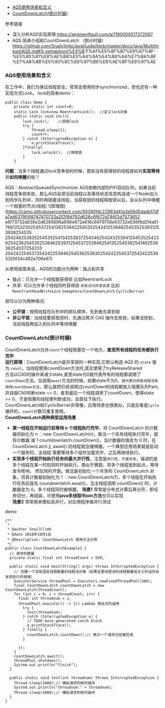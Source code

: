 - [AQS使用场景和含义](#AQS使用场景和含义)
- [CountDownLatch(倒计时器)](#CountDownLatch(倒计时器))

参考链接 
   - 深入分析AQS实现原理  https://segmentfault.com/a/1190000017372067
   - AQS 简单介绍和CountDownLatch （倒计时器）https://github.com/Snailclimb/JavaGuide/blob/master/docs/java/Multithread/AQS.md#3-semaphore%E4%B
   F%A1%E5%8F%B7%E9%87%8F-%E5%85%81%E8%AE%B8%E5%A4%9A%E4%B8%AA%E7%BA%BF%E7%A8%8B%E5%90%8C%E6%97%B6%E8%AE%BF%E9%97%AE
  


### AQS使用场景和含义
在工作中，我们为保证线程安全，常常会使用同步synchronized，但也还有一种实现方式Lock。
lock的简单demo：
```
public class Demo {
    private static int count=0;
    static Lock lock=new ReentrantLock();  //定义lock对象
    public static void inc(){
        lock.lock();    //获取lock
        try {
            Thread.sleep(1);
            count++;
        } catch (InterruptedException e) {
            e.printStackTrace();
        }finally{
            lock.unlock();  //释放锁
        }
    }
```
**问题**：当多个线程通过lock竞争锁的时候，那些没有获得锁的线程是如何**实现等待**并**如何唤醒**的啦？

AQS：AbstractQueuedSynchronizer  AQS依赖内部的FIFI双向队列，如果当前线程竞争锁失败，那么AQS会把当前线程以及等待状态信息构造成一个Node加入
到同步队列中，同时再阻塞该线程，当获取锁的线程释放锁以后，会从队列中唤醒一个阻塞的节点(线程)
![原理图](https://camo.githubusercontent.com/55090fdc22963d41a3e56d5dadb17dfa7ad6379f/68747470733a2f2f6d792d626c6f672d746f2d7573652
e6f73732d636e2d6265696a696e672e616c6979756e63732e636f6d2f4a617661253230254537254138253842254535254241253846254535253931253938254535
254246253835254535254134253837254546254243253941254535254239254236254535253846253931254537253946254135254538254146253836254537254233
2542422545372542422539462545362538302542422545372542422539332f434c482e706e67)

从使用层面来说，AQS的功能分为两种：独占和共享  
- 独占：只允许一个线程能获得锁   比如ReentrantLock  
- 共享: 可以允许多个线程同时获得锁 `并发访问共享资源`  比如`ReentrantReadWriteLock`  `Semaphore/CountDownLatch` `CyclicBarrier`


锁可以分为两种情况:
- **公平锁**：按照线程在队列中的排队顺序，先到者先拿到锁  
- **非公平锁**：当线程要获取锁时，先通过两次 CAS 操作去抢锁，如果没抢到，当前线程再加入到队列中等待唤醒  

### CountDownLatch(倒计时器)
CountDownLatch允许`count`个线程阻塞在一个地方，**直至所有线程的任务都执行完毕**   
**运行原理**：CountDownLatch是共享锁的一种实现,它默认构造 AQS 的 `state` 值为 `count`。当线程使用countDown方法时,其实使用了tryReleaseShared      
方法以CAS的操作来减少state,直至state为0就代表所有的线程都调用了`countDown`方法。当调用`await`方法的时候，如果state不为0，`就代表仍然有线程没有    
调用countDown方法`，那么就把已经调用过countDown的线程都放入阻塞队列Park,并自旋CAS判断state == 0，直至最后一个线程调用了countDown，使得state    
== 0，于是阻塞的线程便判断成功，全部往下执行。    
CountDownLatch和CyclicBarrier非常像，应用场景也很类似，只是后者是`cycle`循环的，`count`计数可重复使用。  
**CountDownLatch两种典型运用场景**

- **某一线程在开始运行前等待 n 个线程执行完毕**。将 CountDownLatch 的计数器初始化为 n ：new CountDownLatch(n)，每当一个任务线程执行完毕，就将计数器
减 1 countdownlatch.countDown()，当计数器的值变为 0 时，在CountDownLatch上 await() 的线程就会被唤醒。一个典型应用场景就是启动一个服务时，主线程
需要等待多个组件加载完毕，之后再继续执行。
- **实现多个线程开始执行任务的最大并行性**。注意是`并行性，不是并发`，强调的是多个线程在某一时刻同时开始执行。类似于赛跑，将多个线程放到起点，等待发令枪响，
然后同时开跑。做法是初始化一个共享的 CountDownLatch 对象，将其计数器初始化为 1 ：new CountDownLatch(1)，多个线程在开始执行任务前首先 
coundownlatch.await()，当主线程调用 countDown() 时，计数器变为 0，多个线程同时被唤醒。
**场景1** 常常是分布式计算后再分开，即任务切分，再组装，可使用**java多线程中join方法**也可以实现  
**场景2** 常常用来模拟高并行，对应用程序做并行测试  

demo
```
/**
 *
 * @author SnailClimb
 * @date 2018年10月1日
 * @Description: CountDownLatch 使用方法示例
 */
public class CountDownLatchExample1 {
  // 请求的数量
  private static final int threadCount = 550;

  public static void main(String[] args) throws InterruptedException {
    // 创建一个具有固定线程数量的线程池对象（如果这里线程池的线程数量给太少的话你会发现执行的很慢）
    ExecutorService threadPool = Executors.newFixedThreadPool(300);
    final CountDownLatch countDownLatch = new CountDownLatch(threadCount);
    for (int i = 0; i < threadCount; i++) {
      final int threadnum = i;
      threadPool.execute(() -> {// Lambda 表达式的运用
        try {
          test(threadnum);
        } catch (InterruptedException e) {
          // TODO Auto-generated catch block
          e.printStackTrace();
        } finally {
          countDownLatch.countDown();// 表示一个请求已经被完成
        }

      });
    }
    countDownLatch.await();
    threadPool.shutdown();
    System.out.println("finish");
  }

  public static void test(int threadnum) throws InterruptedException {
    Thread.sleep(1000);// 模拟请求的耗时操作
    System.out.println("threadnum:" + threadnum);
    Thread.sleep(1000);// 模拟请求的耗时操作
  }
}
```













